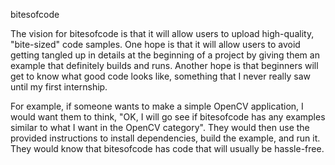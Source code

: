 bitesofcode

The vision for bitesofcode is that it will allow users to upload high-quality, "bite-sized" code samples. 
One hope is that it will allow users to avoid getting tangled up in details at the beginning of a project by giving them an example that definitely builds and runs. Another hope is that beginners will get to know what good code looks like, something that I never really saw 
until my first internship.

For example, if someone wants to make a simple OpenCV application, I would want them to think, "OK, I will go see if bitesofcode has any examples similar to what I want in the OpenCV category". They would then use the provided instructions to install dependencies, build the example, and run it. They would know that bitesofcode has code that will usually be hassle-free. 